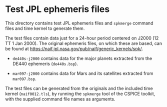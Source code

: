 # Test JPL ephemeris files

This directory contains test JPL ephemeris files and `spkmerge` command files and time kernel to generate them.

The test files contain data just for a 24-hour period centered on J2000 (12 TT 1 Jan 2000). The original ephemeris 
files, on which these are based, can be found at https://naif.jpl.nasa.gov/pub/naif/generic_kernels/spk/.

 - `de440s-j2000` contains data for the major planets extracted from the DE440 ephemeris (`de440s.bsp`).
 
 - `mar097-j2000` contains data for Mars and its satellites extracted from `mar097.bsp`.
 
The test files can be generated from the originals and the included time kernel (`naif0012.tls`), by running
the `spkmerge` tool of the CSPICE toolkit, with the supplied command file names as arguments.
 

